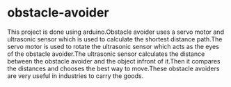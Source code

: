 # obstacle-avoider

This project is done using arduino.Obstacle avoider uses a servo motor and ultrasonic sensor which is used to calculate the shortest distance path.The servo motor is used to rotate the ultrasonic sensor which acts as the eyes of the obstacle avoider.The ultrasonic sensor calculates the distance between the obstacle avoider and the object infront of it.Then it compares the distances and chooses the best way to move.These obstacle avoiders are very useful in industries to carry the goods.
